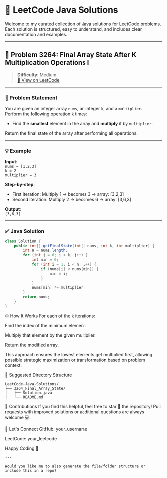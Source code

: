 # 📘 LeetCode Java Solutions

Welcome to my curated collection of Java solutions for LeetCode problems.  
Each solution is structured, easy to understand, and includes clear documentation and examples.

---

## 🔢 Problem 3264: Final Array State After K Multiplication Operations I

> **Difficulty**: Medium  
> [🔗 View on LeetCode](https://leetcode.com/problems/final-array-state-after-k-multiplication-operations-i)

---

### 🧩 Problem Statement

You are given an integer array `nums`, an integer `k`, and a `multiplier`.  
Perform the following operation `k` times:

- Find the **smallest** element in the array and **multiply** it by `multiplier`.

Return the final state of the array after performing all operations.

---

### 💡 Example

**Input**:  
`nums = [1,2,3]`  
`k = 2`  
`multiplier = 3`

**Step-by-step**:
- First iteration: Multiply 1 → becomes 3 → array: [3,2,3]
- Second iteration: Multiply 2 → becomes 6 → array: [3,6,3]

**Output**:  
`[3,6,3]`

---

### ✅ Java Solution

```java
class Solution {
    public int[] getFinalState(int[] nums, int k, int multiplier) {
        int n = nums.length;
        for (int j = 0; j < k; j++) {
            int min = 0;
            for (int i = 1; i < n; i++) { 
                if (nums[i] < nums[min]) {
                    min = i;
                }
            }
            nums[min] *= multiplier;
        }
        return nums;
    }
}
```
⚙️ How It Works
For each of the k iterations:

Find the index of the minimum element.

Multiply that element by the given multiplier.

Return the modified array.

This approach ensures the lowest elements get multiplied first, allowing possible strategic maximization or transformation based on problem context.

📁 Suggested Directory Structure
```
LeetCode-Java-Solutions/
├── 3264_Final_Array_State/
│   ├── Solution.java
│   └── README.md
```
🙌 Contributions
If you find this helpful, feel free to star 🌟 the repository!
Pull requests with improved solutions or additional questions are always welcome 💻.

🔗 Let's Connect
GitHub: your_username

LeetCode: your_leetcode

Happy Coding 🚀


```
---

Would you like me to also generate the file/folder structure or include this in a repo?
```





